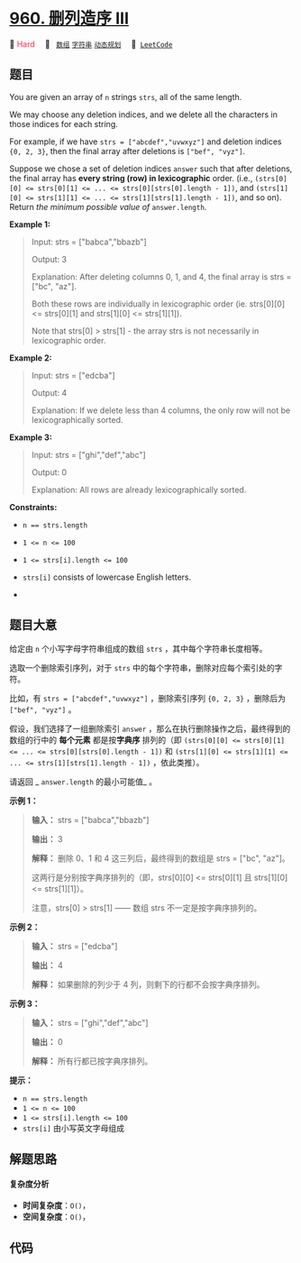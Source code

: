 # [960. 删列造序 III](https://leetcode.com/problems/delete-columns-to-make-sorted-iii)

🔴 <font color=#ff334b>Hard</font>&emsp; 🔖&ensp; [`数组`](/leetcode-js/outline/tag/array.md) [`字符串`](/leetcode-js/outline/tag/string.md) [`动态规划`](/leetcode-js/outline/tag/dynamic-programming.md)&emsp; 🔗&ensp;[`LeetCode`](https://leetcode.com/problems/delete-columns-to-make-sorted-iii)

## 题目

You are given an array of `n` strings `strs`, all of the same length.

We may choose any deletion indices, and we delete all the characters in those
indices for each string.

For example, if we have `strs = ["abcdef","uvwxyz"]` and deletion indices `{0,
2, 3}`, then the final array after deletions is `["bef", "vyz"]`.

Suppose we chose a set of deletion indices `answer` such that after deletions,
the final array has **every string (row) in lexicographic** order. (i.e.,
`(strs[0][0] <= strs[0][1] <= ... <= strs[0][strs[0].length - 1])`, and
`(strs[1][0] <= strs[1][1] <= ... <= strs[1][strs[1].length - 1])`, and so
on). Return _the minimum possible value of_ `answer.length`.



**Example 1:**

> Input: strs = ["babca","bbazb"]
> 
> Output: 3
> 
> Explanation: After deleting columns 0, 1, and 4, the final array is strs = ["bc", "az"].
> 
> Both these rows are individually in lexicographic order (ie. strs[0][0] <= strs[0][1] and strs[1][0] <= strs[1][1]).
> 
> Note that strs[0] > strs[1] - the array strs is not necessarily in lexicographic order.

**Example 2:**

> Input: strs = ["edcba"]
> 
> Output: 4
> 
> Explanation: If we delete less than 4 columns, the only row will not be lexicographically sorted.

**Example 3:**

> Input: strs = ["ghi","def","abc"]
> 
> Output: 0
> 
> Explanation: All rows are already lexicographically sorted.

**Constraints:**

  * `n == strs.length`
  * `1 <= n <= 100`
  * `1 <= strs[i].length <= 100`
  * `strs[i]` consists of lowercase English letters.

  *  


## 题目大意

给定由 `n` 个小写字母字符串组成的数组 `strs` ，其中每个字符串长度相等。

选取一个删除索引序列，对于 `strs` 中的每个字符串，删除对应每个索引处的字符。

比如，有 `strs = ["abcdef","uvwxyz"]` ，删除索引序列 `{0, 2, 3}` ，删除后为 `["bef", "vyz"]` 。

假设，我们选择了一组删除索引 `answer` ，那么在执行删除操作之后，最终得到的数组的行中的 **每个元素** 都是按**字典序** 排列的（即
`(strs[0][0] <= strs[0][1] <= ... <= strs[0][strs[0].length - 1])` 和
`(strs[1][0] <= strs[1][1] <= ... <= strs[1][strs[1].length - 1])` ，依此类推）。

请返回 _ `answer.length` 的最小可能值_ 。



**示例 1：**

> 
> 
> 
> 
> 
> **输入：** strs = ["babca","bbazb"]
> 
> **输出：** 3
> 
> **解释：** 删除 0、1 和 4 这三列后，最终得到的数组是 strs = ["bc", "az"]。
> 
> 这两行是分别按字典序排列的（即，strs[0][0] <= strs[0][1] 且 strs[1][0] <= strs[1][1]）。
> 
> 注意，strs[0] > strs[1] —— 数组 strs 不一定是按字典序排列的。
> 
> 

**示例 2：**

> 
> 
> 
> 
> 
> **输入：** strs = ["edcba"]
> 
> **输出：** 4
> 
> **解释：** 如果删除的列少于 4 列，则剩下的行都不会按字典序排列。
> 
> 

**示例 3：**

> 
> 
> 
> 
> 
> **输入：** strs = ["ghi","def","abc"]
> 
> **输出：** 0
> 
> **解释：** 所有行都已按字典序排列。
> 
> 



**提示：**

  * `n == strs.length`
  * `1 <= n <= 100`
  * `1 <= strs[i].length <= 100`
  * `strs[i]` 由小写英文字母组成


## 解题思路

#### 复杂度分析

- **时间复杂度**：`O()`，
- **空间复杂度**：`O()`，

## 代码

```javascript

```